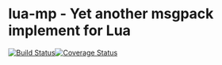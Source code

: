 # lua-mp - Yet another msgpack implement for Lua

[![Build Status](https://travis-ci.org/starwing/lua-mp.svg?branch=master)](https://travis-ci.org/starwing/lua-mp)[![Coverage Status](https://coveralls.io/repos/github/starwing/lua-mp/badge.svg?branch=master)](https://coveralls.io/github/starwing/lua-mp?branch=master)


